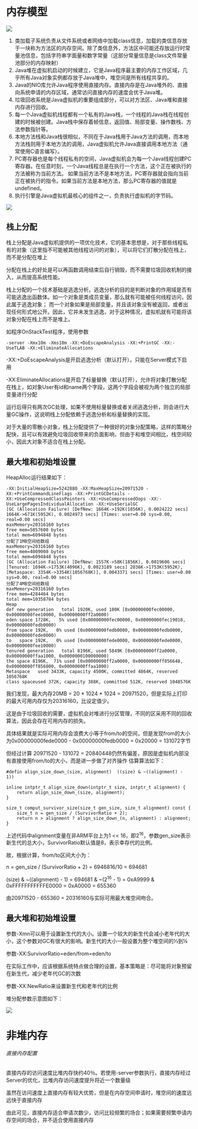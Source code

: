 # 内存模型 #
![](https://img-blog.csdnimg.cn/img_convert/dfd68d145bd64be101119115b787b718.png)

1. 类加载子系统负责从文件系统或者网络中加载class信息，加载的类信息存放于一块称为方法区的内存空间。除了类信息外，方法区中可能还存放运行时常量池信息，包括字符串字面量和数字常量（这部分常量信息是class文件常量池部分的内存映射）
2. Java堆在虚拟机启动的时候建立，它是Java程序最主要的内存工作区域，几乎所有Java对象实例都存放于Java堆中，堆空间是所有线程共享的。
3. Java的NIO库允许Java程序使用直接内存。直接内存是在Java堆外的、直接向系统申请的内存区域，通常访问直接内存的速度会优于Java堆。
4. 垃圾回收系统是Java虚拟机的重要组成部分，可以对方法区、Java堆和直接内存进行回收。
5. 每一个Java虚拟机线程都有一个私有的Java栈，一个线程的Java栈在线程创建的时候被创建。Java栈中保存着帧信息，返回值、局部变量、操作数栈、方法参数指针等。
6. 本地方法栈和Java栈很相似，不同在于Java栈用于Java方法的调用，而本地方法栈则用于本地方法的调用，Java虚拟机允许Java直接调用本地方法（通常使用C语言编写）。
7. PC寄存器也是每个线程私有的空间，Java虚拟机会为每一个Java线程创建PC寄存器。在任意时刻，一个Java线程总是在执行一个方法，这个正在被执行的方法被称为当前方法。
如果当前方法不是本地方法，PC寄存器就会指向当前正在被执行的指令。如果当前方法是本地方法，那么PC寄存器的值就是undefined。
8. 执行引擎是Java虚拟机最核心的组件之一，负责执行虚拟机的字节码。

![](https://img-blog.csdnimg.cn/20210315145743390.png?x-oss-process=image/watermark,type_ZmFuZ3poZW5naGVpdGk,shadow_10,text_aHR0cHM6Ly9ibG9nLmNzZG4ubmV0L0NoaUx1TWFuWGk=,size_16,color_FFFFFF,t_70)
## 栈上分配 ##
栈上分配是Java虚拟机提供的一项优化技术，它的基本思想是，对于那些线程私有的对象（这里指不可能被其他线程访问的对象），可以将它们打散分配在栈上，而不是分配在堆上

分配在栈上的好处是可以再函数调用结束后自行销毁，而不需要垃圾回收机制的接入，从而提高系统性能。

栈上分配的一个技术基础是逃逸分析。逃逸分析的目的是判断对象的作用域是否有可能逃逸出函数体。如一个对象是类成员变量，那么就有可能被任何线程访问，因此属于逃逸对象；
而一个对象如果是局部变量，并且该对象没有被返回，或者出现任何形式地公开。因此，它并未发生逃逸，对于这种情况，虚拟机就有可能将该对象分配在栈上而不是堆上。

如程序OnStackTest程序，使用参数

`-server -Xmx10m -Xms10m -XX:+DoEscapeAnalysis -XX:+PrintGC -XX:-UseTLAB -XX:+EliminateAllocations`

-XX:+DoEscapeAnalysis是开启逃逸分析（默认打开），只能在Server模式下启用

-XX:EliminateAllocations是开启了标量替换（默认打开），允许将对象打散分配在栈上，如对象User有id和name两个字段，这两个字段会被视为两个独立的局部变量进行分配

运行后得只有两次GC处理，如果不使用标量替换或者关闭逃逸分析，则会进行大量GC操作，这说明栈上分配依赖于逃逸分析和标量替换的实现。

对于大量的零散小对象，栈上分配提供了一种很好的对象分配策略，这样的策略分配快，且可以有效避免垃圾回收带来的负面影响，但由于和堆空间相比，栈空间较小，因此大对象不适合在栈上分配。


## 最大堆和初始堆设置 ##
HeapAlloc运行结果如下：

    -XX:InitialHeapSize=5242880 -XX:MaxHeapSize=20971520 -XX:+PrintCommandLineFlags -XX:+PrintGCDetails -XX:+UseCompressedClassPointers -XX:+UseCompressedOops -XX:-UseLargePagesIndividualAllocation -XX:+UseSerialGC
    [GC (Allocation Failure) [DefNew: 1664K->192K(1856K), 0.0024222 secs] 1664K->671K(5952K), 0.0024973 secs] [Times: user=0.00 sys=0.00, real=0.00 secs]
    maxMemory=20316160 bytes
    free mem=5057600 bytes
    total mem=6094848 bytes
    分配了1MB空间给数组
    maxMemory=20316160 bytes
    free mem=4009008 bytes
    total mem=6094848 bytes
    [GC (Allocation Failure) [DefNew: 1557K->58K(1856K), 0.0019606 secs][Tenured: 1694K->1753K(4096K), 0.0023189 secs] 2036K->1753K(5952K), [Metaspace: 3354K->3354K(1056768K)], 0.0043371 secs] [Times: user=0.00 sys=0.00, real=0.00 secs]
    分配了4MB空间给数组
    maxMemory=20316160 bytes
    free mem=4284464 bytes
    total mem=10358784 bytes
    Heap
    def new generation   total 1920K, used 100K [0x00000000fec00000, 0x00000000fee10000, 0x00000000ff2a0000)
    eden space 1728K,   5% used [0x00000000fec00000, 0x00000000fec19018, 0x00000000fedb0000)
    from space 192K,   0% used [0x00000000fedb0000, 0x00000000fedb0000, 0x00000000fede0000)
    to   space 192K,   0% used [0x00000000fede0000, 0x00000000fede0000, 0x00000000fee10000)
    tenured generation   total 8196K, used 5849K [0x00000000ff2a0000, 0x00000000ffaa1000, 0x0000000100000000)
    the space 8196K,  71% used [0x00000000ff2a0000, 0x00000000ff856648, 0x00000000ff856800, 0x00000000ffaa1000)
    Metaspace   used 3433K, capacity 4500K, committed 4864K, reserved 1056768K
    class spaceused 372K, capacity 388K, committed 512K, reserved 1048576K




我们发现，最大内存20MB = 20 * 1024 * 1024 = 20971520，但是实际上打印的最大可用内存仅为20316160，比设定值少。

这是由于垃圾回收的需要，虚拟机会对堆进行分区管理，不同的区采用不同的回收算法，因此会存在可用内存的损失。


具体结果就是实际可用内存会浪费大小等于from/to的空间，但是发现from的大小为0x00000000fede0000 - 0x00000000fedb0000 = 0x20000 = 131072字节


但经过计算 20971520 - 131072 = 20840448仍然有偏差，原因是虚拟机内部没有直接使用from/to的大小，而是进一步做了对齐操作
估算算法如下：


	#defin align_size_down_(size, alignment)  ((size) & ~((alignment) - 1))

	inline intptr_t align_size_down(intptr_t size, intptr_t alignment) {
		return align_size_down_(size, alignment);
	}

	size_t comput_survivor_size(size_t gen_size, size_t alignment) const {
		size_t n = gen_size / (SurvivorRatio + 2);
		return n > alignment ? align_size_down_(n, alignment) : alignment;
	}



上述代码中alignment变量在非ARM平台上为1 << 16，即2<sup>16</sup>，参数gen_size表示新生代的总大小，SurvivorRatio默认值是8，表示幸存代的比例。

故，根据计算，from/to区间大小为：

n = gen_size / (SurvivorRatio + 2) = 6946816/10 = 694681

(size) & ~((alignment) - 1) = 694681 & ~(2<sup>16</sup> - 1) = 0xA9999 & 0xFFFFFFFFFFFE0000 = 0xA0000 = 655360

由20971520 - 655360 = 20316160与实际可用最大堆空间吻合。



## 最大堆和初始堆设置 ##
参数-Xmn可以用于设置新生代的大小。设置一个较大的新生代会减小老年代的大小，这个参数对GC有很大的影响。新生代的大小一般设置为整个堆空间的&frac13;到&frac14;

参数-XX:SurvivorRatio=eden/from=eden/to

在实际工作中，应该根据系统特点做合理的设置，基本策略是：尽可能将对象预留在新生代，减少老年代GC的次数

参数-XX:NewRatio来设置新生代和老年代的比例

堆分配参数示意图如下：

![](https://img-blog.csdnimg.cn/img_convert/65fcbafa76708e5f1f366b4b1082b9a4.png)

# 非堆内存 #
###### 直接内存配置
直接内存的访问速度比堆内存快约40％。若使用-server参数执行，直接内存经过Server的优化，比堆内存访问速度提升将近一个数量级

虽然在访问速度上直接内存有较大优势，但是在内存空间申请时，堆空间的速度远远快于直接内存

由此可见，直接内存适合申请次数少，访问比较频繁的场合；如果需要频繁申请内存空间的场合，并不适合使用直接内存